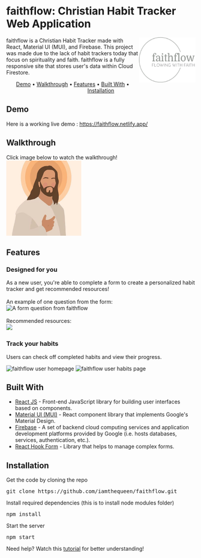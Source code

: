 # faithflow: Christian Habit Tracker Web Application
<img src="public/images/faithflow-logo.png" align="right"
     alt="faithflow logo" width="150" height="120"/>

faithflow is a Christian Habit Tracker made with React, Material UI (MUI), and Firebase.
This project was made due to the lack of habit trackers today that focus on spirituality and faith. faithflow is a fully responsive site that stores user's data within Cloud Firestore.

<div align="center">
  
  [Demo](#demo) •
  [Walkthrough](#walkthrough) •
[Features](#features) •
[Built With](#built-with) •
[Installation](#installation)

</div>

## Demo
Here is a working live demo : https://faithflow.netlify.app/

## Walkthrough
Click image below to watch the walkthrough!
<br/>
<a href="https://www.youtube.com/watch?v=N3dXs9UJ7C4" target="_blank" rel="noopener">
<img src="public/images/Jesus.jpg" alt="watch faithflow walkthrough" width="200" height="200"/>
</a>

## Features
### Designed for you
As a new user, you're able to complete a form to create a personalized habit tracker and get recommended resources!
<br/>
<br/>
An example of one question from the form:
<img src="https://github.com/iamthequeen/faithflow/assets/88898113/5f201310-ef2b-4697-90cb-08cac97fe81b" alt="A form question from faithflow" />
<br/>
<br/>
Recommended resources:
<br/>
<img src="https://github.com/iamthequeen/faithflow/assets/88898113/97524c99-dda0-4a6a-b02b-61fda1b13214"
 />

### Track your habits
Users can check off completed habits and view their progress.
<div>
<img src="https://github.com/iamthequeen/faithflow/assets/88898113/f1f76bf2-309b-41f9-99e8-554ef1e67af4" alt="faithflow user homepage" />
     <img src="https://github.com/iamthequeen/faithflow/assets/88898113/f60049a4-ecc6-4764-a0b5-6c693ef42e39" alt="faithflow user habits page"/>
</div>

## Built With
- [React JS](https://react.dev/) - Front-end JavaScript library for building user interfaces based on components.
- [Material UI (MUI)](https://mui.com/) - React component library that implements Google's Material Design.
- [Firebase](http://firebase.google.com/) - A set of backend cloud computing services and application development platforms provided by Google (i.e. hosts databases, services, authentication, etc.).
- [React Hook Form](https://www.react-hook-form.com/) - Library that helps to manage complex forms.

## Installation

Get the code by cloning the repo

<pre>git clone https://github.com/iamthequeen/faithflow.git</pre>
 
Install required dependencies (this is to install node modules folder)

<pre>npm install</pre>

Start the server

<pre>npm start</pre>

Need help? Watch this <a href="https://youtu.be/i8KuDon82KM" target="_blank" rel="noopener noreferrer">tutorial</a> for better understanding!




